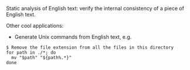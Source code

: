 Static analysis of English text: verify the internal consistency of a piece of English text.

Other cool applications:

- Generate Unix commands from English text, e.g.

```shell
$ Remove the file extension from all the files in this directory
for path in ./*; do
  mv "$path" "${path%.*}"
done
```

